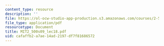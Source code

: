 ```yaml
---
content_type: resource
description: ''
file: https://ol-ocw-studio-app-production.s3.amazonaws.com/courses/2-500-desalination-and-water-purification-spring-2009/cafaffb2a7ae14ad2197df7f81686572_MIT2_500s09_lec18.pdf
file_type: application/pdf
resourcetype: Document
title: MIT2_500s09_lec18.pdf
uid: cafaffb2-a7ae-14ad-2197-df7f81686572
---
```

